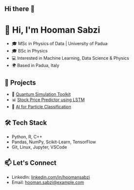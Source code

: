 ## Hi there 👋
# 👋 Hi, I'm Hooman Sabzi

- 🎓 MSc in Physics of Data | University of Padua
- 🎓 BSc in Physics
- 💻 Interested in Machine Learning, Data Science & Physics  
- 🌍 Based in Padua, Italy

## 🚀 Projects
- 🔬 [Quantum Simulation Toolkit](https://github.com/your-username/quantum-sim)
- 📊 [Stock Price Predictor using LSTM](https://github.com/your-username/stock-predictor)
- 🤖 [AI for Particle Classification](https://github.com/your-username/particle-ai)

## 🛠️ Tech Stack
- Python, R, C++
- Pandas, NumPy, Scikit-Learn, TensorFlow
- Git, Linux, Jupyter, VSCode

## 📫 Let's Connect
- LinkedIn: [linkedin.com/in/hoomansabzi](https://linkedin.com/in/hoomansabzi)
- Email: hooman.sabzi@example.com


<!--
**hoomansabzi/hoomansabzi** is a ✨ _special_ ✨ repository because its `README.md` (this file) appears on your GitHub profile.

Here are some ideas to get you started:

- 🔭 I’m currently working on ...
- 🌱 I’m currently learning ...
- 👯 I’m looking to collaborate on ...
- 🤔 I’m looking for help with ...
- 💬 Ask me about ...
- 📫 How to reach me: ...
- 😄 Pronouns: ...
- ⚡ Fun fact: ...
-->
